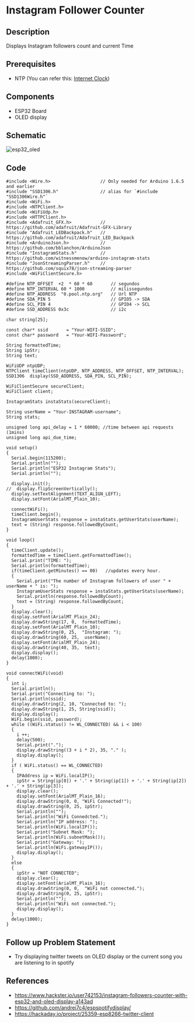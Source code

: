 # Instagram Follower Counter
## Description
 Displays Instagram followers count and current Time

## Prerequisites
 - NTP (You can refer this: [Internet Clock](https://github.com/CFI-Electronics-Club/Dev-Board-Documentation/blob/main/Sashank/Internet%20Clock.md))
## Components
 - ESP32 Board
 - OLED display
## Schematic
 ![esp32_oled](https://user-images.githubusercontent.com/55990571/113220065-31a12880-92a0-11eb-9ca9-936948460ad8.png)
## Code
```
#include <Wire.h>                   // Only needed for Arduino 1.6.5 and earlier
#include "SSD1306.h"                // alias for `#include "SSD1306Wire.h"`
#include <WiFi.h>
#include <NTPClient.h>
#include <WiFiUdp.h>
#include <HTTPClient.h>
#include <Adafruit_GFX.h>           // https://github.com/adafruit/Adafruit-GFX-Library
#include "Adafruit_LEDBackpack.h"   // https://github.com/adafruit/Adafruit_LED_Backpack
#include <ArduinoJson.h>            // https://github.com/bblanchon/ArduinoJson
#include "InstagramStats.h"         // https://github.com/witnessmenow/arduino-instagram-stats
#include "JsonStreamingParser.h"    // https://github.com/squix78/json-streaming-parser
#include <WiFiClientSecure.h>

#define NTP_OFFSET  +2  * 60 * 60       // segundos
#define NTP_INTERVAL 60 * 1000          // milissegundos
#define NTP_ADDRESS  "0.pool.ntp.org"   // Url NTP
#define SDA_PIN 5                       // GPIO5 -> SDA
#define SCL_PIN 4                       // GPIO4 -> SCL
#define SSD_ADDRESS 0x3c                // i2c

char string[25];

const char* ssid       = "Your-WIFI-SSID";
const char* password   = "Your-WIFI-Password";

String formattedTime;
String ipStr;
String text;

WiFiUDP ntpUDP;
NTPClient timeClient(ntpUDP, NTP_ADDRESS, NTP_OFFSET, NTP_INTERVAL);
SSD1306  display(SSD_ADDRESS, SDA_PIN, SCL_PIN);

WiFiClientSecure secureClient;
WiFiClient client;

InstagramStats instaStats(secureClient);

String userName = "Your-INSTAGRAM-username";
String stats;

unsigned long api_delay = 1 * 60000; //time between api requests (1mins)
unsigned long api_due_time;

void setup() 
{
  Serial.begin(115200);
  Serial.println("");
  Serial.println("ESP32 Instagram Stats");
  Serial.println("");

  display.init();
//  display.flipScreenVertically();
  display.setTextAlignment(TEXT_ALIGN_LEFT);
  display.setFont(ArialMT_Plain_10);
  
  connectWiFi();
  timeClient.begin();
  InstagramUserStats response = instaStats.getUserStats(userName);
  text = (String) response.followedByCount;
}

void loop() 
{
  timeClient.update();
  formattedTime = timeClient.getFormattedTime();
  Serial.print("TIME: ");
  Serial.println(formattedTime);
  if(timeClient.getMinutes() == 00)   //updates every hour.
  {
    Serial.print("The number of Instagram followers of user " + userName + " is: ");
    InstagramUserStats response = instaStats.getUserStats(userName);
    Serial.println(response.followedByCount);
    text = (String) response.followedByCount;
  }
  display.clear();
  display.setFont(ArialMT_Plain_24);
  display.drawString(17, 0,  formattedTime);
  display.setFont(ArialMT_Plain_10);
  display.drawString(0, 25,  "Instagram: ");
  display.drawString(60, 25,  userName);
  display.setFont(ArialMT_Plain_24);
  display.drawString(40, 35,  text);
  display.display();
  delay(1000);
}

void connectWiFi(void)
{
  int i;
  Serial.println();
  Serial.print("Connecting to: ");
  Serial.println(ssid);
  display.drawString(2, 10, "Connected to: ");
  display.drawString(1, 25, String(ssid));
  display.display();
  WiFi.begin(ssid, password);
  while ((WiFi.status() != WL_CONNECTED) && i < 100)
  {
    i ++;
    delay(500);
    Serial.print(".");
    display.drawString((3 + i * 2), 35, "." );
    display.display();
  }
  if ( WiFi.status() == WL_CONNECTED)
  {
    IPAddress ip = WiFi.localIP();
    ipStr = String(ip[0]) + '.' + String(ip[1]) + '.' + String(ip[2]) + '.' + String(ip[3]);
    display.clear();
    display.setFont(ArialMT_Plain_16);
    display.drawString(0, 0, "WiFi Connected!");
    display.drawString(0, 25, ipStr);
    Serial.println("");
    Serial.println("WiFi Connedcted.");
    Serial.println("IP address: ");
    Serial.println(WiFi.localIP());
    Serial.print("Subnet Mask: ");
    Serial.println(WiFi.subnetMask());
    Serial.print("Gateway: ");
    Serial.println(WiFi.gatewayIP());
    display.display();
  }
  else
  {
    ipStr = "NOT CONNECTED";
    display.clear();
    display.setFont(ArialMT_Plain_16);
    display.drawString(0, 0,  "WiFi not connected.");
    display.drawString(0, 25, ipStr);
    Serial.println("");
    Serial.println("WiFi not connected.");
    display.display();
  }
  delay(1000);
}
```
## Follow up Problem Statement
- Try displaying twitter tweets on OLED display or the current song you are listening to in spotify
## References
- https://www.hackster.io/user742153/instagram-followers-counter-with-esp32-and-oled-display-a143ad
- https://github.com/andrei7c4/espspotifydisplay/
- https://hackaday.io/project/25359-esp8266-twitter-client
